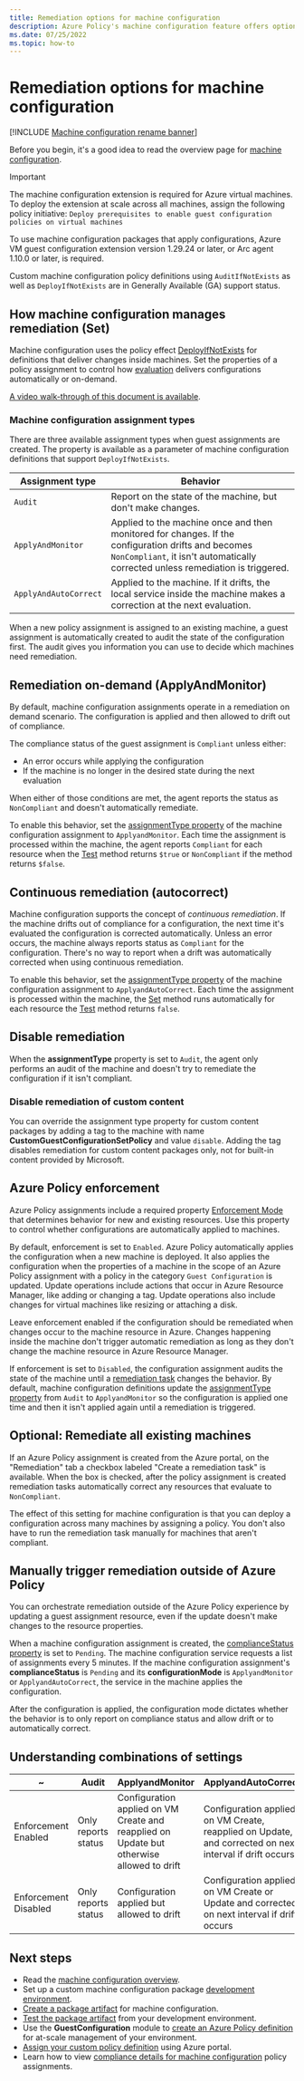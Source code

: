 ```yaml
---
title: Remediation options for machine configuration
description: Azure Policy's machine configuration feature offers options for continuous remediation or control using remediation tasks.
ms.date: 07/25/2022
ms.topic: how-to
---
```

# Remediation options for machine configuration

[!INCLUDE [Machine configuration rename banner](../includes/banner.md)]

Before you begin, it's a good idea to read the overview page for [machine configuration][01].

> [!IMPORTANT]
> The machine configuration extension is required for Azure virtual machines. To deploy the
> extension at scale across all machines, assign the following policy initiative:
> `Deploy prerequisites to enable guest configuration policies on virtual machines`
>
> To use machine configuration packages that apply configurations, Azure VM guest configuration
> extension version 1.29.24 or later, or Arc agent 1.10.0 or later, is required.
>
> Custom machine configuration policy definitions using `AuditIfNotExists` as well as
> `DeployIfNotExists` are in Generally Available (GA) support status.

## How machine configuration manages remediation (Set)

Machine configuration uses the policy effect [DeployIfNotExists][02] for definitions that deliver
changes inside machines. Set the properties of a policy assignment to control how [evaluation][03]
delivers configurations automatically or on-demand.

[A video walk-through of this document is available][04].

### Machine configuration assignment types

There are three available assignment types when guest assignments are created. The property is
available as a parameter of machine configuration definitions that support `DeployIfNotExists`.

|    Assignment type    |                                                                                       Behavior                                                                                        |
| --------------------- | ------------------------------------------------------------------------------------------------------------------------------------------------------------------------------------- |
| `Audit`               | Report on the state of the machine, but don't make changes.                                                                                                                           |
| `ApplyAndMonitor`     | Applied to the machine once and then monitored for changes. If the configuration drifts and becomes `NonCompliant`, it isn't automatically corrected unless remediation is triggered. |
| `ApplyAndAutoCorrect` | Applied to the machine. If it drifts, the local service inside the machine makes a correction at the next evaluation.                                                                 |

When a new policy assignment is assigned to an existing machine, a guest assignment is
automatically created to audit the state of the configuration first. The audit gives you
information you can use to decide which machines need remediation.

## Remediation on-demand (ApplyAndMonitor)

By default, machine configuration assignments operate in a remediation on demand scenario. The
configuration is applied and then allowed to drift out of compliance.

The compliance status of the guest assignment is `Compliant` unless either:

- An error occurs while applying the configuration
- If the machine is no longer in the desired state during the next evaluation

When either of those conditions are met, the agent reports the status as `NonCompliant` and doesn't
automatically remediate.

To enable this behavior, set the [assignmentType property][05] of the machine configuration
assignment to `ApplyandMonitor`. Each time the assignment is processed within the machine, the
agent reports `Compliant` for each resource when the [Test][06] method returns `$true` or
`NonCompliant` if the method returns `$false`.

## Continuous remediation (autocorrect)

Machine configuration supports the concept of _continuous remediation_. If the machine drifts out
of compliance for a configuration, the next time it's evaluated the configuration is corrected
automatically. Unless an error occurs, the machine always reports status as `Compliant` for the
configuration. There's no way to report when a drift was automatically corrected when using
continuous remediation.

To enable this behavior, set the [assignmentType property][05] of the machine configuration
assignment to `ApplyandAutoCorrect`. Each time the assignment is processed within the machine, the
[Set][07] method runs automatically for each resource the [Test][06] method returns `false`.

## Disable remediation

When the **assignmentType** property is set to `Audit`, the agent only performs an audit of the
machine and doesn't try to remediate the configuration if it isn't compliant.

### Disable remediation of custom content

You can override the assignment type property for custom content packages by adding a tag to the
machine with name **CustomGuestConfigurationSetPolicy** and value `disable`. Adding the tag
disables remediation for custom content packages only, not for built-in content provided by
Microsoft.

## Azure Policy enforcement

Azure Policy assignments include a required property [Enforcement Mode][08] that determines
behavior for new and existing resources. Use this property to control whether configurations are
automatically applied to machines.

By default, enforcement is set to `Enabled`. Azure Policy automatically applies the configuration
when a new machine is deployed. It also applies the configuration when the properties of a machine
in the scope of an Azure Policy assignment with a policy in the category `Guest Configuration` is
updated. Update operations include actions that occur in Azure Resource Manager, like adding or
changing a tag. Update operations also include changes for virtual machines like resizing or
attaching a disk.

Leave enforcement enabled if the configuration should be remediated when changes occur to the
machine resource in Azure. Changes happening inside the machine don't trigger automatic remediation
as long as they don't change the machine resource in Azure Resource Manager.

If enforcement is set to `Disabled`, the configuration assignment audits the state of the machine
until a [remediation task][09] changes the behavior. By default, machine configuration definitions
update the [assignmentType property][05] from `Audit` to `ApplyandMonitor` so the configuration is
applied one time and then it isn't applied again until a remediation is triggered.

## Optional: Remediate all existing machines

If an Azure Policy assignment is created from the Azure portal, on the "Remediation" tab a checkbox
labeled "Create a remediation task" is available. When the box is checked, after the policy
assignment is created remediation tasks automatically correct any resources that evaluate to
`NonCompliant`.

The effect of this setting for machine configuration is that you can deploy a configuration across
many machines by assigning a policy. You don't also have to run the remediation task manually for
machines that aren't compliant.

## Manually trigger remediation outside of Azure Policy

You can orchestrate remediation outside of the Azure Policy experience by updating a
guest assignment resource, even if the update doesn't make changes to the resource properties.

When a machine configuration assignment is created, the [complianceStatus property][10] is set to
`Pending`. The machine configuration service requests a list of assignments every 5 minutes. If the
machine configuration assignment's **complianceStatus** is `Pending` and its **configurationMode**
is `ApplyandMonitor` or `ApplyandAutoCorrect`, the service in the machine applies the
configuration.

After the configuration is applied, the configuration mode dictates whether the behavior is to only
report on compliance status and allow drift or to automatically correct.

## Understanding combinations of settings

|          ~           |        Audit        |                                      ApplyandMonitor                                      |                                           ApplyandAutoCorrect                                           |
| -------------------- | ------------------- | ----------------------------------------------------------------------------------------- | ------------------------------------------------------------------------------------------------------- |
| Enforcement Enabled  | Only reports status | Configuration applied on VM Create and reapplied on Update but otherwise allowed to drift | Configuration applied on VM Create, reapplied on Update, and corrected on next interval if drift occurs |
| Enforcement Disabled | Only reports status | Configuration applied but allowed to drift                                                | Configuration applied on VM Create or Update and corrected on next interval if drift occurs             |

## Next steps

- Read the [machine configuration overview][01].
- Set up a custom machine configuration package [development environment][11].
- [Create a package artifact][12] for machine configuration.
- [Test the package artifact][13] from your development environment.
- Use the **GuestConfiguration** module to [create an Azure Policy definition][14] for at-scale
  management of your environment.
- [Assign your custom policy definition][15] using Azure portal.
- Learn how to view [compliance details for machine configuration][16] policy assignments.

<!-- Reference link definitions -->
[01]: ./overview.md
[02]: ../policy/concepts/effects.md#deployifnotexists
[03]: ../policy/concepts/effects.md#deployifnotexists-evaluation
[04]: https://youtu.be/rjAk1eNmDLk
[05]: /rest/api/guestconfiguration/guest-configuration-assignments/get#assignmenttype
[06]: /powershell/dsc/resources/get-test-set#test
[07]: /powershell/dsc/resources/get-test-set#set
[08]: ../policy/concepts/assignment-structure.md#enforcement-mode
[09]: ../policy/how-to/remediate-resources.md
[10]: /rest/api/guestconfiguration/guest-configuration-assignments/get#compliancestatus
[11]: ./machine-configuration-create-setup.md
[12]: ./machine-configuration-create.md
[13]: ./machine-configuration-create-test.md
[14]: ./machine-configuration-create-definition.md
[15]: ../policy/assign-policy-portal.md
[16]: ../policy/how-to/determine-non-compliance.md
